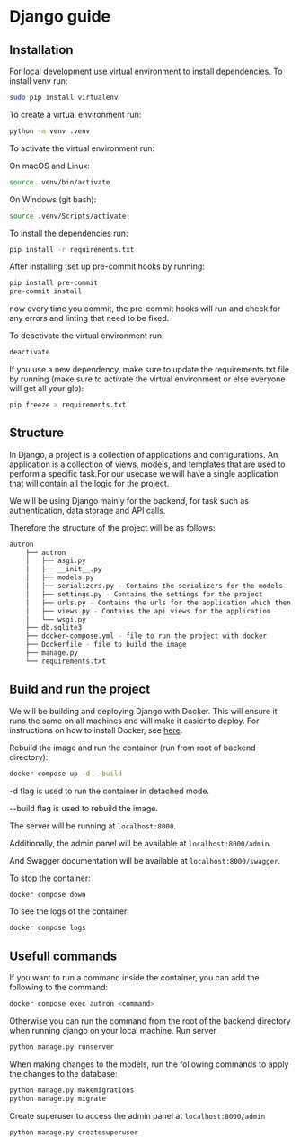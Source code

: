 # Django guide

## Installation

For local development use virtual environment to install dependencies. To install venv run:

```bash
sudo pip install virtualenv
```

To create a virtual environment run:

```bash
python -m venv .venv
```

To activate the virtual environment run:

On macOS and Linux:

```bash
source .venv/bin/activate
```

On Windows (git bash):

```bash
source .venv/Scripts/activate
```

To install the dependencies run:

```bash
pip install -r requirements.txt
```

After installing tset up pre-commit hooks by running:

```bash
pip install pre-commit
pre-commit install
```

now every time you commit, the pre-commit hooks will run and check for any errors and linting that need to be fixed.

To deactivate the virtual environment run:

```bash
deactivate
```

If you use a new dependency, make sure to update the requirements.txt file by running (make sure to activate the virtual environment or else everyone will get all your glo):

```bash
pip freeze > requirements.txt
```

## Structure

In Django, a project is a collection of applications and configurations. An application is a collection of views, models, and templates that are used to perform a specific task.For our usecase we will have a single application that will contain all the logic for the project.

We will be using Django mainly for the backend, for task such as authentication, data storage and API calls.

Therefore the structure of the project will be as follows:

```bash
autron
    ├── autron
    │   ├── asgi.py
    │   ├── __init__.py
    │   ├── models.py
    │   ├── serializers.py - Contains the serializers for the models
    │   ├── settings.py - Contains the settings for the project
    │   ├── urls.py - Contains the urls for the application which then point to the views
    │   ├── views.py - Contains the api views for the application
    │   └── wsgi.py
    ├── db.sqlite3
    ├── docker-compose.yml - file to run the project with docker
    ├── Dockerfile - file to build the image
    ├── manage.py
    └── requirements.txt
```

## Build and run the project

We will be building and deploying Django with Docker. This will ensure it runs the same on all machines and will make it easier to deploy. For instructions on how to install Docker, see [here](https://docs.docker.com/get-docker/).

Rebuild the image and run the container (run from root of backend directory):

```bash
docker compose up -d --build
```

-d flag is used to run the container in detached mode.

--build flag is used to rebuild the image.

The server will be running at `localhost:8000`.

Additionally, the admin panel will be available at `localhost:8000/admin`.

And Swagger documentation will be available at `localhost:8000/swagger`.

To stop the container:

```bash
docker compose down
```

To see the logs of the container:

```bash
docker compose logs
```

## Usefull commands

If you want to run a command inside the container, you can add the following to the command:

```bash
docker compose exec autron <command>
```

Otherwise you can run the command from the root of the backend directory when running django on your local machine.
Run server

```bash
python manage.py runserver
```

When making changes to the models, run the following commands to apply the changes to the database:

```bash
python manage.py makemigrations
python manage.py migrate
```

Create superuser to access the admin panel at `localhost:8000/admin`

```bash
python manage.py createsuperuser
```

